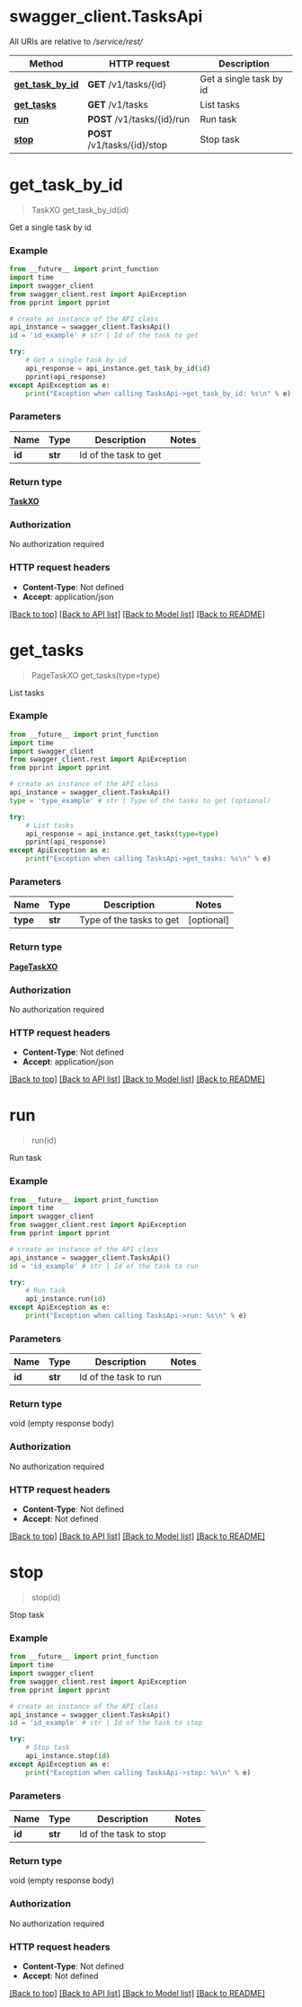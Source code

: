 # swagger_client.TasksApi

All URIs are relative to */service/rest/*

Method | HTTP request | Description
------------- | ------------- | -------------
[**get_task_by_id**](TasksApi.md#get_task_by_id) | **GET** /v1/tasks/{id} | Get a single task by id
[**get_tasks**](TasksApi.md#get_tasks) | **GET** /v1/tasks | List tasks
[**run**](TasksApi.md#run) | **POST** /v1/tasks/{id}/run | Run task
[**stop**](TasksApi.md#stop) | **POST** /v1/tasks/{id}/stop | Stop task

# **get_task_by_id**
> TaskXO get_task_by_id(id)

Get a single task by id

### Example
```python
from __future__ import print_function
import time
import swagger_client
from swagger_client.rest import ApiException
from pprint import pprint

# create an instance of the API class
api_instance = swagger_client.TasksApi()
id = 'id_example' # str | Id of the task to get

try:
    # Get a single task by id
    api_response = api_instance.get_task_by_id(id)
    pprint(api_response)
except ApiException as e:
    print("Exception when calling TasksApi->get_task_by_id: %s\n" % e)
```

### Parameters

Name | Type | Description  | Notes
------------- | ------------- | ------------- | -------------
 **id** | **str**| Id of the task to get | 

### Return type

[**TaskXO**](TaskXO.md)

### Authorization

No authorization required

### HTTP request headers

 - **Content-Type**: Not defined
 - **Accept**: application/json

[[Back to top]](#) [[Back to API list]](../README.md#documentation-for-api-endpoints) [[Back to Model list]](../README.md#documentation-for-models) [[Back to README]](../README.md)

# **get_tasks**
> PageTaskXO get_tasks(type=type)

List tasks

### Example
```python
from __future__ import print_function
import time
import swagger_client
from swagger_client.rest import ApiException
from pprint import pprint

# create an instance of the API class
api_instance = swagger_client.TasksApi()
type = 'type_example' # str | Type of the tasks to get (optional)

try:
    # List tasks
    api_response = api_instance.get_tasks(type=type)
    pprint(api_response)
except ApiException as e:
    print("Exception when calling TasksApi->get_tasks: %s\n" % e)
```

### Parameters

Name | Type | Description  | Notes
------------- | ------------- | ------------- | -------------
 **type** | **str**| Type of the tasks to get | [optional] 

### Return type

[**PageTaskXO**](PageTaskXO.md)

### Authorization

No authorization required

### HTTP request headers

 - **Content-Type**: Not defined
 - **Accept**: application/json

[[Back to top]](#) [[Back to API list]](../README.md#documentation-for-api-endpoints) [[Back to Model list]](../README.md#documentation-for-models) [[Back to README]](../README.md)

# **run**
> run(id)

Run task

### Example
```python
from __future__ import print_function
import time
import swagger_client
from swagger_client.rest import ApiException
from pprint import pprint

# create an instance of the API class
api_instance = swagger_client.TasksApi()
id = 'id_example' # str | Id of the task to run

try:
    # Run task
    api_instance.run(id)
except ApiException as e:
    print("Exception when calling TasksApi->run: %s\n" % e)
```

### Parameters

Name | Type | Description  | Notes
------------- | ------------- | ------------- | -------------
 **id** | **str**| Id of the task to run | 

### Return type

void (empty response body)

### Authorization

No authorization required

### HTTP request headers

 - **Content-Type**: Not defined
 - **Accept**: Not defined

[[Back to top]](#) [[Back to API list]](../README.md#documentation-for-api-endpoints) [[Back to Model list]](../README.md#documentation-for-models) [[Back to README]](../README.md)

# **stop**
> stop(id)

Stop task

### Example
```python
from __future__ import print_function
import time
import swagger_client
from swagger_client.rest import ApiException
from pprint import pprint

# create an instance of the API class
api_instance = swagger_client.TasksApi()
id = 'id_example' # str | Id of the task to stop

try:
    # Stop task
    api_instance.stop(id)
except ApiException as e:
    print("Exception when calling TasksApi->stop: %s\n" % e)
```

### Parameters

Name | Type | Description  | Notes
------------- | ------------- | ------------- | -------------
 **id** | **str**| Id of the task to stop | 

### Return type

void (empty response body)

### Authorization

No authorization required

### HTTP request headers

 - **Content-Type**: Not defined
 - **Accept**: Not defined

[[Back to top]](#) [[Back to API list]](../README.md#documentation-for-api-endpoints) [[Back to Model list]](../README.md#documentation-for-models) [[Back to README]](../README.md)

